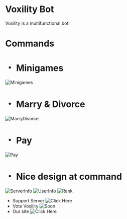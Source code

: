 # Voxility Bot
Voxility is a multifunctional bot!

# Commands

# ・ Minigames
![Minigames](https://cdn.discordapp.com/attachments/700046499211378865/701490503857864764/minigames.png)
# ・ Marry & Divorce 
![MarryDivorce](https://cdn.discordapp.com/attachments/700046499211378865/701494611075530782/marrydivorce.png)
# ・ Pay 
![Pay](https://cdn.discordapp.com/attachments/700046499211378865/701492652520243251/pay.png)
# ・ Nice design at command
![ServerInfo](https://cdn.discordapp.com/attachments/700046499211378865/701493527422566530/serverinfo.png)
![UserInfo](https://cdn.discordapp.com/attachments/700046499211378865/701493168130097152/userinfo.png)
![Rank](https://cdn.discordapp.com/attachments/700046499211378865/701493667374039101/rank.png)

- Support Server
![Click Here](https://discord.gg/hkTm6aA)
- Vote Voxility
![Soon]()
- Our site
![Click Here](https://voxility.fun/)
